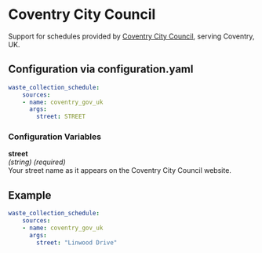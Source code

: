 # Coventry City Council

Support for schedules provided by [Coventry City Council](https://www.coventry.gov.uk/rubbishandrecycling), serving Coventry, UK.

## Configuration via configuration.yaml

```yaml
waste_collection_schedule:
    sources:
    - name: coventry_gov_uk
      args:
        street: STREET
```

### Configuration Variables
**street**  
*(string) (required)*<br>
Your street name as it appears on the Coventry City Council website.

## Example

```yaml
waste_collection_schedule:
    sources:
    - name: coventry_gov_uk
      args:
        street: "Linwood Drive"
```
